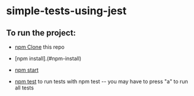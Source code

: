 # simple-tests-using-jest

## To run the project:

- [npm Clone](#npm-Clone) this repo

-  [npm install].(#npm-install)
 
 - [npm start](#npm-start)

-  [npm test](#npm-test) to run tests with npm test -- you may have to press "a" to run all tests


